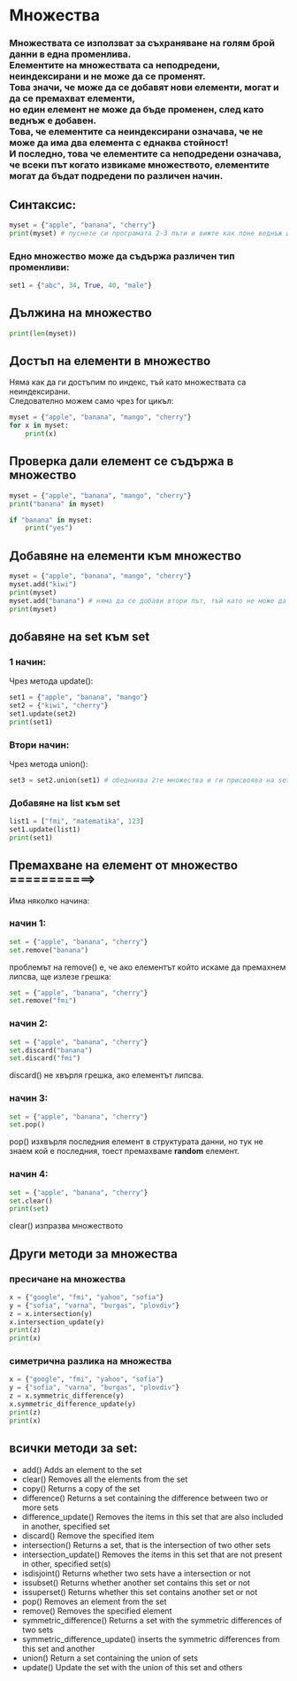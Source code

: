 # Множества 
### Множествата се използват за съхраняване на голям брой данни в една променлива.<br>Елементите на множествата са неподредени, неиндексирани и не може да се променят.<br>Това значи, че може да се добавят нови елементи, могат и да се премахват елементи,<br>но един елемент не може да бъде променен, след като веднъж е добавен.<br>Това, че елементите са неиндексирани означава, че не може да има два елемента с еднаква стойност!<br>И последно, това че елементите са неподредени означава, че всеки път когато извикаме множеството, елементите могат да бъдат подредени по различен начин. 

## Синтаксис:
```py
myset = {"apple", "banana", "cherry"}
print(myset) # пуснете си програмата 2-3 пъти и вижте как поне веднъж ще са подредени различно
```


### Eдно множество може да съдържа различен тип променливи:
```py
set1 = {"abc", 34, True, 40, "male"}
```

## Дължина на множество
```py
print(len(myset))
```

## Достъп на елементи в множество
Няма как да ги достъпим по индекс, тъй като множествата са неиндексирани. <br>
Следователно можем само чрез for цикъл:
```py
myset = {"apple", "banana", "mango", "cherry"}
for x in myset:
    print(x)
```

## Проверка дали елемент се съдържа в множество
```py
myset = {"apple", "banana", "mango", "cherry"}
print("banana" in myset)

if "banana" in myset:
    print("yes")
```



## Добавяне на елементи към множество
```py
myset = {"apple", "banana", "mango", "cherry"}
myset.add("kiwi")
print(myset)
myset.add("banana") # няма да се добави втори път, тъй като не може да има повтарящи се елементи (неиндексиран, неподреден!)
print(myset)
```

## добавяне на set към set
### 1 начин:
Чрез метода update():
```py
set1 = {"apple", "banana", "mango"}
set2 = {"kiwi", "cherry"}
set1.update(set2)
print(set1)
```
### Втори начин:
Чрез метода union():
```py
set3 = set2.union(set1) # обедниява 2те множества и ги присвоява на set3
```

### Добавяне на list към set
```py
list1 = ["fmi", "matematika", 123]
set1.update(list1)
print(set1)
```



## Премахване на елемент от множество ===========>
Има няколко начина:

### начин 1:
```py
set = {"apple", "banana", "cherry"}
set.remove("banana")
```
проблемът на remove() е, че ако елементът който искаме да премахнем липсва, ще излезе грешка:
```py
set = {"apple", "banana", "cherry"}
set.remove("fmi") 
```


### начин 2:
```py
set = {"apple", "banana", "cherry"}
set.discard("banana")
set.discard("fmi")
```
discard() не хвърля грешка, ако елементът липсва.


### начин 3:
```py
set = {"apple", "banana", "cherry"}
set.pop()
```
pop() изхвърля последния елемент в структурата данни, но тук не знаем кой е последния, тоест премахваме <b>random</b> елемент.


### начин 4:
```py
set = {"apple", "banana", "cherry"}
set.clear()
print(set)
```
clear() изпразва множеството




## Други методи за множества

### пресичане на множества
```py
x = {"google", "fmi", "yahoo", "sofia"}
y = {"sofia", "varna", "burgas", "plovdiv"}
z = x.intersection(y)
x.intersection_update(y)
print(z)
print(x)
```


### симетрична разлика на множества
```py
x = {"google", "fmi", "yahoo", "sofia"}
y = {"sofia", "varna", "burgas", "plovdiv"}
z = x.symmetric_difference(y)
x.symmetric_difference_update(y)
print(z)
print(x)
```



## всички методи за set:
- add()	Adds an element to the set
- clear()	Removes all the elements from the set
- copy()	Returns a copy of the set
- difference()	Returns a set containing the difference between two or more sets
- difference_update()	Removes the items in this set that are also included in another, specified set
- discard()	Remove the specified item
- intersection()	Returns a set, that is the intersection of two other sets
- intersection_update()	Removes the items in this set that are not present in other, specified set(s)
- isdisjoint()	Returns whether two sets have a intersection or not
- issubset()	Returns whether another set contains this set or not
- issuperset()	Returns whether this set contains another set or not
- pop()	Removes an element from the set
- remove()	Removes the specified element
- symmetric_difference()	Returns a set with the symmetric differences of two sets
- symmetric_difference_update()	inserts the symmetric differences from this set and another
- union()	Return a set containing the union of sets
- update()	Update the set with the union of this set and others